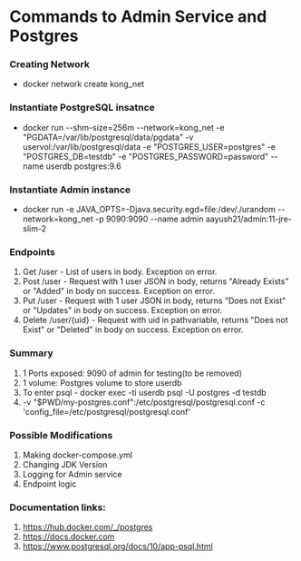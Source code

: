 # Commands to Admin Service and Postgres

### Creating Network
* docker network create kong_net

### Instantiate PostgreSQL insatnce
* docker run --shm-size=256m --network=kong_net -e "PGDATA=/var/lib/postgresql/data/pgdata" -v uservol:/var/lib/postgresql/data -e "POSTGRES_USER=postgres" -e "POSTGRES_DB=testdb" -e "POSTGRES_PASSWORD=password" --name userdb postgres:9.6

### Instantiate Admin instance
* docker run -e JAVA_OPTS=-Djava.security.egd=file:/dev/./urandom --network=kong_net -p 9090:9090 --name admin aayush21/admin:11-jre-slim-2

### Endpoints
1. Get /user - List of users in body. Exception on error.
2. Post /user - Request with 1 user JSON in body, returns "Already Exists" or "Added" in body on success. Exception on error.
3. Put /user - Request with 1 user JSON in body, returns "Does not Exist" or "Updates" in body on success. Exception on error.
4. Delete /user/{uid} - Request with uid in pathvariable, returns "Does not Exist" or "Deleted" in body on success. Exception on error.

### Summary
1. 1 Ports exposed: 9090 of admin for testing(to be removed)
2. 1 volume: Postgres volume to store userdb
3. To enter psql - docker exec -ti userdb psql -U postgres -d testdb
4. -v "$PWD/my-postgres.conf":/etc/postgresql/postgresql.conf -c 'config_file=/etc/postgresql/postgresql.conf'

### Possible Modifications
1. Making docker-compose.yml
2. Changing JDK Version
3. Logging for Admin service
4. Endpoint logic

### Documentation links:
1. https://hub.docker.com/_/postgres
2. https://docs.docker.com
3. https://www.postgresql.org/docs/10/app-psql.html
